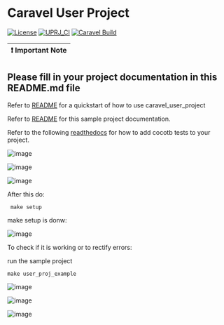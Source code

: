 # Caravel User Project

[![License](https://img.shields.io/badge/License-Apache%202.0-blue.svg)](https://opensource.org/licenses/Apache-2.0) [![UPRJ_CI](https://github.com/efabless/caravel_project_example/actions/workflows/user_project_ci.yml/badge.svg)](https://github.com/efabless/caravel_project_example/actions/workflows/user_project_ci.yml) [![Caravel Build](https://github.com/efabless/caravel_project_example/actions/workflows/caravel_build.yml/badge.svg)](https://github.com/efabless/caravel_project_example/actions/workflows/caravel_build.yml)

| :exclamation: Important Note            |
|-----------------------------------------|

## Please fill in your project documentation in this README.md file 

Refer to [README](docs/source/index.rst#section-quickstart) for a quickstart of how to use caravel_user_project

Refer to [README](docs/source/index.rst) for this sample project documentation. 

Refer to the following [readthedocs](https://caravel-sim-infrastructure.readthedocs.io/en/latest/index.html) for how to add cocotb tests to your project. 


![image](https://github.com/Navya-tayi/pes_rr_arbiter_tapeout/assets/79205242/bb9ec8a7-97d3-4930-9b89-358659e674fa)


![image](https://github.com/Navya-tayi/pes_rr_arbiter_tapeout/assets/79205242/3c034bcd-a136-421a-8189-7afbcc9d5bd8)


![image](https://github.com/Navya-tayi/pes_rr_arbiter_tapeout/assets/79205242/8731ee66-263a-46b4-92aa-f1a97704564b)

After this do:

``` make setup```

make setup is donw:

![image](https://github.com/Navya-tayi/pes_rr_arbiter_tapeout/assets/79205242/1f7b86d1-7de8-462a-959f-20d86b5bd024)

To check if it is working or to rectify errors:

run the sample project

```make user_proj_example```

![image](https://github.com/Navya-tayi/pes_rr_arbiter_tapeout/assets/79205242/2877e39f-f048-48a7-8487-f495d168e3c1)


![image](https://github.com/Navya-tayi/pes_rr_arbiter_tapeout/assets/79205242/2faa6661-4934-4d78-94ef-5d5a8cdc2435)


![image](https://github.com/Navya-tayi/pes_rr_arbiter_tapeout/assets/79205242/d1775729-607f-496c-bdc1-a705a267af28)


















